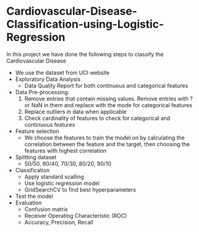 # Cardiovascular-Disease-Classification-using-Logistic-Regression
In this project we have done the following steps to classify the Cardiovascular Disease
- We use the dataset from UCI website
- Exploratory Data Analysis
   - Data Quality Report for both continuous and categorical features
- Data Pre-processing:
  1) Remove entries that contain missing values. Remove entries with ? or NaN in them and replace with the mode for categorical features
  2) Replace outliers in data when applicable
  3) Check cardinality of features to check for categorical and continuous features
- Feature selection
  - We choose the features to train the model on by calculating the correlation between the feature and the target, then choosing the features with highest correlation
- Splitting dataset
  - 50/50, 60/40, 70/30, 80/20, 90/10
- Classification
  - Apply standard scalling
  - Use logistic regression model
  - GridSearchCV to find best hyperparameters
- Test the model
- Evaluation
  - Confusion matrix
  - Receiver Operating Characteristic (ROC)
  - Accuracy, Precision, Recall
    
